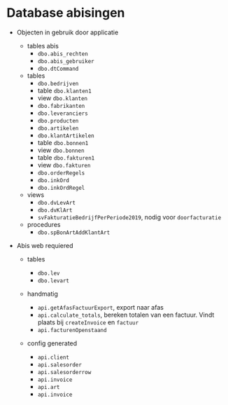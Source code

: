 # Database abisingen

- Objecten in gebruik door applicatie
    - tables abis
        - `dbo.abis_rechten`
        - `dbo.abis_gebruiker`
        - `dbo.dtCommand`
    - tables
        - `dbo.bedrijven`
        - table `dbo.klanten1`
        - view `dbo.klanten`
        - `dbo.fabrikanten`
        - `dbo.leveranciers`
        - `dbo.producten`
        - `dbo.artikelen`
        - `dbo.klantArtikelen`
        - table `dbo.bonnen1`
        - view `dbo.bonnen`
        - table `dbo.fakturen1`
        - view `dbo.fakturen`
        - `dbo.orderRegels`
        - `dbo.inkOrd`
        - `dbo.inkOrdRegel`
    - views
        - `dbo.dvLevArt`
        - `dbo.dvKlArt`
        - `svFakturatieBedrijfPerPeriode2019`, nodig voor `doorfacturatie`
    - procedures
        - `dbo.spBonArtAddKlantArt`

- Abis web requiered
    - tables
        - `dbo.lev`
        - `dbo.levart`
    - handmatig
        -  `api.getAfasFactuurExport`, export naar afas
        -  `api.calculate_totals`, bereken totalen van een factuur. Vindt plaats bij `createInvoice` en `factuur`
        - `api.facturenOpenstaand`

    - config generated
        - `api.client`
        - `api.salesorder`
        - `api.salesorderrow`
        - `api.invoice`
        - `api.art`
        - `api.invoice`
